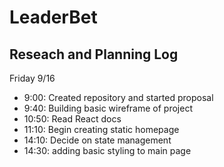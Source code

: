 # LeaderBet

## Reseach and Planning Log
Friday 9/16
* 9:00: Created repository and started proposal
* 9:40: Building basic wireframe of project
* 10:50: Read React docs
* 11:10: Begin creating static homepage
* 14:10: Decide on state management 
* 14:30: adding basic styling to main page